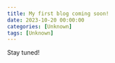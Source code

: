 ```yaml
--- 
title: My first blog coming soon!
date: 2023-10-20 00:00:00
categories: [Unknown]
tags: [Unknown]
---
```


Stay tuned!
